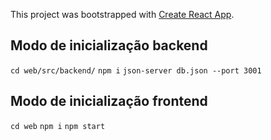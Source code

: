 This project was bootstrapped with [Create React App](https://github.com/facebook/create-react-app).
## Modo de inicialização backend
`cd web/src/backend/`
`npm i`
`json-server db.json --port 3001`

## Modo de inicialização frontend

`cd web`
`npm i`
`npm start`

